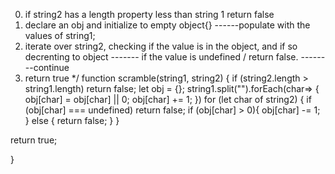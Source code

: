 0) if string2 has a length property less than string 1 return false
1) declare an obj and initialize to empty object{}
------populate with the values of string1;
2) iterate over string2, checking if the value is in the object, and if so decrenting to object
------- if the value is undefined / return false. 
--------continue
3) return true
*/
function scramble(string1, string2) {
  if (string2.length > string1.length) return false;
  let obj = {};
  string1.split("").forEach(char=> {
    obj[char] = obj[char] || 0;
    obj[char] += 1;
  })
  for (let char of string2) {
    if (obj[char] === undefined) return false;
    if (obj[char] > 0){
      obj[char] -= 1; 
    } else {
      return false;
    }
  }

  return true;

}
